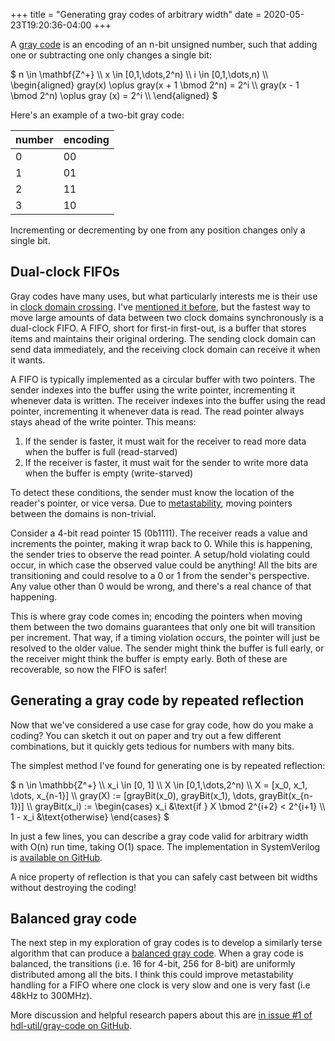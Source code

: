 +++
title = "Generating gray codes of arbitrary width"
date = 2020-05-23T19:20:36-04:00
+++

A [gray code](https://en.wikipedia.org/wiki/Gray_code) is an encoding of an n-bit unsigned number, such that adding one or subtracting one only changes a single bit:

$  n \in \mathbf{Z^+} \\\\
    x \in [0,1,\dots,2^n) \\\\
    i \in [0,1,\dots,n) \\\\
    \begin{aligned}
        gray(x) \oplus gray(x + 1 \bmod 2^n) = 2^i \\\\
        gray(x - 1 \bmod 2^n) \oplus gray (x) = 2^i \\\\
    \end{aligned}
$

Here's an example of a two-bit gray code:

|number|encoding|
|---|---|
|0|00|
|1|01|
|2|11|
|3|10|

Incrementing or decrementing by one from any position changes only a single bit.

## Dual-clock FIFOs

Gray codes have many uses, but what particularly interests me is their use in [clock domain crossing](https://en.wikipedia.org/wiki/Clock_domain_crossing).
I've [mentioned it before](/blog/mipi-camera-progress/#dual-clock-fifo), but the fastest way to move large amounts of data between two clock domains synchronously is a dual-clock FIFO.
A FIFO, short for first-in first-out, is a buffer that stores items and maintains their original ordering.
The sending clock domain can send data immediately, and the receiving clock domain can receive it when it wants.

A FIFO is typically implemented as a circular buffer with two pointers.
The sender indexes into the buffer using the write pointer, incrementing it whenever data is written.
The receiver indexes into the buffer using the read pointer, incrementing it whenever data is read.
The read pointer always stays ahead of the write pointer. This means:

1. If the sender is faster, it must wait for the receiver to read more data when the buffer is full (read-starved)
2. If the receiver is faster, it must wait for the sender to write more data when the buffer is empty (write-starved)

To detect these conditions, the sender must know the location of the reader's pointer, or vice versa.
Due to [metastability](/blog/mipi-camera-progress/#clock-domain-crossing), moving pointers between the domains is non-trivial.

Consider a 4-bit read pointer 15 (0b1111). The receiver reads a value and increments the pointer, making it wrap back to 0.
While this is happening, the sender tries to observe the read pointer.
A setup/hold violating could occur, in which case the observed value could be anything!
All the bits are transitioning and could resolve to a 0 or 1 from the sender's perspective.
Any value other than 0 would be wrong, and there's a real chance of that happening.

This is where gray code comes in; encoding the pointers when moving them between the two domains guarantees that only one bit will transition per increment.
That way, if a timing violation occurs, the pointer will just be resolved to the older value.
The sender might think the buffer is full early, or the receiver might think the buffer is empty early. Both of these are recoverable, so now the FIFO is safer!

## Generating a gray code by repeated reflection

Now that we've considered a use case for gray code, how do you make a coding? You can sketch it out on paper and try out a few different combinations, but it quickly gets tedious for numbers with many bits.

The simplest method I've found for generating one is by repeated reflection:

$ n \in \mathbb{Z^+} \\\\
x_i \in [0, 1] \\\\
X \in [0,1,\dots,2^n) \\\\
X = [x_0, x_1, \dots, x_{n-1}] \\\\
gray(X) := [grayBit(x_0), grayBit(x_1), \dots, grayBit(x_{n-1})] \\\\
grayBit(x_i) := \begin{cases}
    x_i &\text{if } X \bmod 2^{i+2} < 2^{i+1} \\\\
    1 - x_i &\text{otherwise}
\end{cases}
$

In just a few lines, you can describe a gray code valid for arbitrary width with O(n) run time, taking O(1) space.
The implementation in SystemVerilog is [available on GitHub](https://github.com/hdl-util/gray-code).

A nice property of reflection is that you can safely cast between bit widths without destroying the coding!


## Balanced gray code

The next step in my exploration of gray codes is to develop a similarly terse algorithm that can produce a [balanced gray code](https://en.wikipedia.org/wiki/Gray_code#Balanced_Gray_code).
When a gray code is balanced, the transitions (i.e. 16 for 4-bit, 256 for 8-bit) are uniformly distributed among all the bits.
I think this could improve metastability handling for a FIFO where one clock is very slow and one is very fast (i.e 48kHz to 300MHz).

More discussion and helpful research papers about this are [in issue #1 of hdl-util/gray-code on GitHub](https://github.com/hdl-util/gray-code/issues/1).

